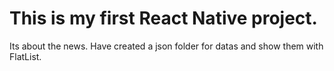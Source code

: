 # This is my first React Native project.
Its about the news. Have created a json folder for datas and show them with FlatList.
